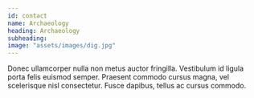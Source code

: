 ```yaml
---
id: contact
name: Archaeology
heading: Archaeology
subheading: 
image: "assets/images/dig.jpg"
---
```


Donec ullamcorper nulla non metus auctor fringilla. Vestibulum id ligula porta felis euismod semper. Praesent commodo cursus magna, vel scelerisque nisl consectetur. Fusce dapibus, tellus ac cursus commodo.
